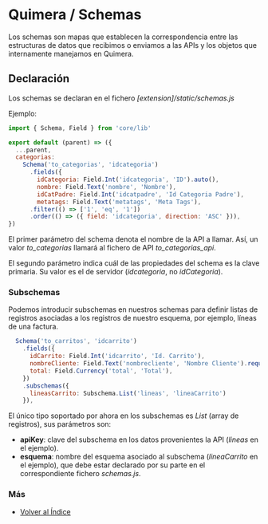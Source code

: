 # Quimera / Schemas

Los schemas son mapas que establecen la correspondencia entre las estructuras de datos que recibimos o enviamos a las APIs y los objetos que internamente manejamos en Quimera.

## Declaración
Los schemas se declaran en el fichero  *[extension]/static/schemas.js*

Ejemplo:
```js
import { Schema, Field } from 'core/lib'

export default (parent) => ({
  ...parent,
  categorias:
    Schema('to_categorias', 'idcategoria')
      .fields({
        idCategoria: Field.Int('idcategoria', 'ID').auto(),
        nombre: Field.Text('nombre', 'Nombre'),
        idCatPadre: Field.Int('idcatpadre', 'Id Categoria Padre'),
        metatags: Field.Text('metatags', 'Meta Tags'),
      .filter(() => ['1', 'eq', '1'])
      .order(() => ({ field: 'idcategoria', direction: 'ASC' })),
})
```

El primer parámetro del schema denota el nombre de la API a llamar. Así, un valor *to_categorias* llamará al fichero de API *to_categorias_api*.

El segundo parámetro indica cuál de las propiedades del schema es la clave primaria. Su valor es el de servidor (*idcategoria*, no *idCategoria*).

### Subschemas
Podemos introducir subschemas en nuestros schemas para definir listas de registros asociadas a los registros de nuestro esquema, por ejemplo, líneas de una factura.
```js
  Schema('to_carritos', 'idcarrito')
    .fields({
      idCarrito: Field.Int('idcarrito', 'Id. Carrito'),
      nombreCliente: Field.Text('nombrecliente', 'Nombre Cliente').required(),
      total: Field.Currency('total', 'Total'),
    })
    .subschemas({
      lineasCarrito: Subschema.List('lineas', 'lineaCarrito')
    }),
```
El único tipo soportado por ahora en los subschemas es *List* (array de registros), sus parámetros son:
* **apiKey**: clave del subschema en los datos provenientes la API (*lineas* en el ejemplo).
* **esquema**: nombre del esquema asociado al subschema (*lineaCarrito* en el ejemplo), que debe estar declarado por su parte en el correspondiente fichero *schemas.js*.

### Más

  * [Volver al Índice](./index.md)
